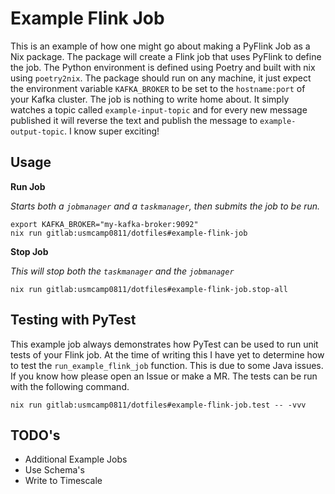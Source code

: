# Example Flink Job

This is an example of how one might go about making a PyFlink Job as a Nix package. 
The package will create a Flink job that uses PyFlink to define the job. The Python
environment is defined using Poetry and built with nix using `poetry2nix`. The package
should run on any machine, it just expect the environment variable `KAFKA_BROKER` to be
set to the `hostname:port` of your Kafka cluster. The job is nothing to write home
about. It simply watches a topic called `example-input-topic` and for every new message
published it will reverse the text and publish the message to `example-output-topic`. 
I know super exciting! 

## Usage

**Run Job**

*Starts both a `jobmanager` and a `taskmanager`, then submits the job to be run.*

```
export KAFKA_BROKER="my-kafka-broker:9092"
nix run gitlab:usmcamp0811/dotfiles#example-flink-job
```

**Stop Job**

*This will stop both the `taskmanager` and the `jobmanager`*

```
nix run gitlab:usmcamp0811/dotfiles#example-flink-job.stop-all
```


## Testing with PyTest

This example job always demonstrates how PyTest can be used to run unit tests of your
Flink job. At the time of writing this I have yet to determine how to test the `run_example_flink_job`
function. This is due to some Java issues. If you know how please open an Issue or make a MR. 
The tests can be run with the following command. 

```
nix run gitlab:usmcamp0811/dotfiles#example-flink-job.test -- -vvv
```


## TODO's

- Additional Example Jobs
- Use Schema's
- Write to Timescale
